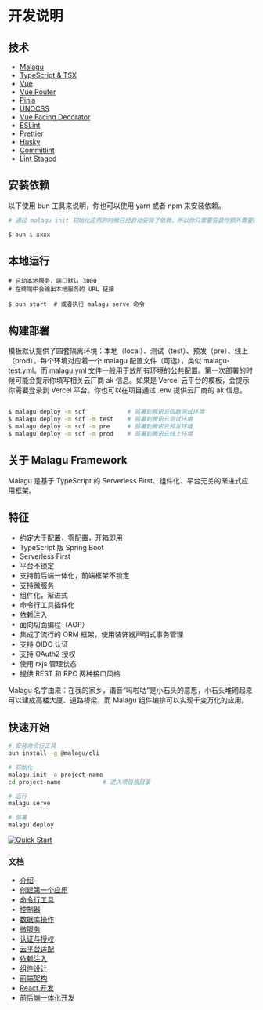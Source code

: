 # 开发说明

## 技术

- [Malagu](https://malagu.cellbang.com/)
- [TypeScript & TSX](https://www.typescriptlang.org/)
- [Vue](https://vuejs.org/)
- [Vue Router](https://router.vuejs.org/)
- [Pinia](https://pinia.vuejs.org/)
- [UNOCSS](https://unocss.dev/)
- [Vue Facing Decorator](https://github.com/facing-dev/vue-facing-decorator)
- [ESLint](https://eslint.org/)
- [Prettier](https://prettier.io/)
- [Husky](https://typicode.github.io/husky)
- [Commitlint](https://commitlint.js.org/)
- [Lint Staged](https://github.com/lint-staged/lint-staged)

## 安装依赖

以下使用 bun 工具来说明，你也可以使用 yarn 或者 npm 来安装依赖。

```bash
# 通过 malagu init 初始化应用的时候已经自动安装了依赖，所以你只需要安装你额外需要的依赖即可

$ bun i xxxx
```

## 本地运行

```shell
# 启动本地服务，端口默认 3000
# 在终端中会输出本地服务的 URL 链接

$ bun start  # 或者执行 malagu serve 命令
```

## 构建部署

模板默认提供了四套隔离环境：本地（local）、测试（test）、预发（pre）、线上（prod）。每个环境对应着一个 malagu 配置文件（可选），类似 malagu-test.yml。而 malagu.yml 文件一般用于放所有环境的公共配置。第一次部署的时候可能会提示你填写相关云厂商 ak 信息。如果是 Vercel 云平台的模板，会提示你需要登录到 Vercel 平台。你也可以在项目通过 .env 提供云厂商的 ak 信息。

```bash

$ malagu deploy -m scf            # 部署到腾讯云函数测试环境
$ malagu deploy -m scf -m test    # 部署到腾讯云测试环境
$ malagu deploy -m scf -m pre     # 部署到腾讯云预发环境
$ malagu deploy -m scf -m prod    # 部署到腾讯云线上环境

```

## 关于 Malagu Framework

Malagu 是基于 TypeScript 的 Serverless First、组件化、平台无关的渐进式应用框架。

## 特征

- 约定大于配置，零配置，开箱即用
- TypeScript 版 Spring Boot
- Serverless First
- 平台不锁定
- 支持前后端一体化，前端框架不锁定
- 支持微服务
- 组件化，渐进式
- 命令行工具插件化
- 依赖注入
- 面向切面编程（AOP）
- 集成了流行的 ORM 框架，使用装饰器声明式事务管理
- 支持 OIDC 认证
- 支持 OAuth2 授权
- 使用 rxjs 管理状态
- 提供 REST 和 RPC 两种接口风格

Malagu 名字由来：在我的家乡，谐音“吗啦咕”是小石头的意思，小石头堆砌起来可以建成高楼大厦、道路桥梁，而 Malagu 组件编排可以实现千变万化的应用。

## 快速开始

```bash
# 安装命令行工具
bun install -g @malagu/cli

# 初始化
malagu init -o project-name
cd project-name            # 进入项目根目录

# 运行
malagu serve

# 部署
malagu deploy
```

[![Quick Start](https://asciinema.org/a/474104.svg)](https://asciinema.org/a/474104?speed=2.5&autoplay=1)

### 文档

- [介绍](https://malagu.cellbang.com/guide/%E4%BB%8B%E7%BB%8D)
- [创建第一个应用](https://malagu.cellbang.com/guide/%E5%88%9B%E5%BB%BA%E7%AC%AC%E4%B8%80%E4%B8%AA%E5%BA%94%E7%94%A8)
- [命令行工具](https://malagu.cellbang.com/guide/%E5%91%BD%E4%BB%A4%E8%A1%8C%E5%B7%A5%E5%85%B7)
- [控制器](https://malagu.cellbang.com/guide/%E6%8E%A7%E5%88%B6%E5%99%A8)
- [数据库操作](https://malagu.cellbang.com/guide/%E6%95%B0%E6%8D%AE%E5%BA%93typeorm)
- [微服务](https://malagu.cellbang.com/dev/%E5%BE%AE%E6%9C%8D%E5%8A%A1)
- [认证与授权](https://malagu.cellbang.com/guide/%E8%AE%A4%E8%AF%81%E4%B8%8E%E6%8E%88%E6%9D%83)
- [云平台适配](https://malagu.cellbang.com/cloud/%E4%BA%91%E5%B9%B3%E5%8F%B0%E9%80%82%E9%85%8D)
- [依赖注入](https://malagu.cellbang.com/guide/%E4%BE%9D%E8%B5%96%E6%B3%A8%E5%85%A5)
- [组件设计](https://malagu.cellbang.com/guide/%E7%BB%84%E4%BB%B6%E8%AE%BE%E8%AE%A1)
- [前端架构](https://malagu.cellbang.com/guide/%E5%89%8D%E7%AB%AF%E6%9E%B6%E6%9E%84)
- [React 开发](https://malagu.cellbang.com/dev/react)
- [前后端一体化开发](https://malagu.cellbang.com/dev/%E5%89%8D%E5%90%8E%E7%AB%AF%E4%B8%80%E4%BD%93%E5%8C%96%E5%BC%80%E5%8F%91)

